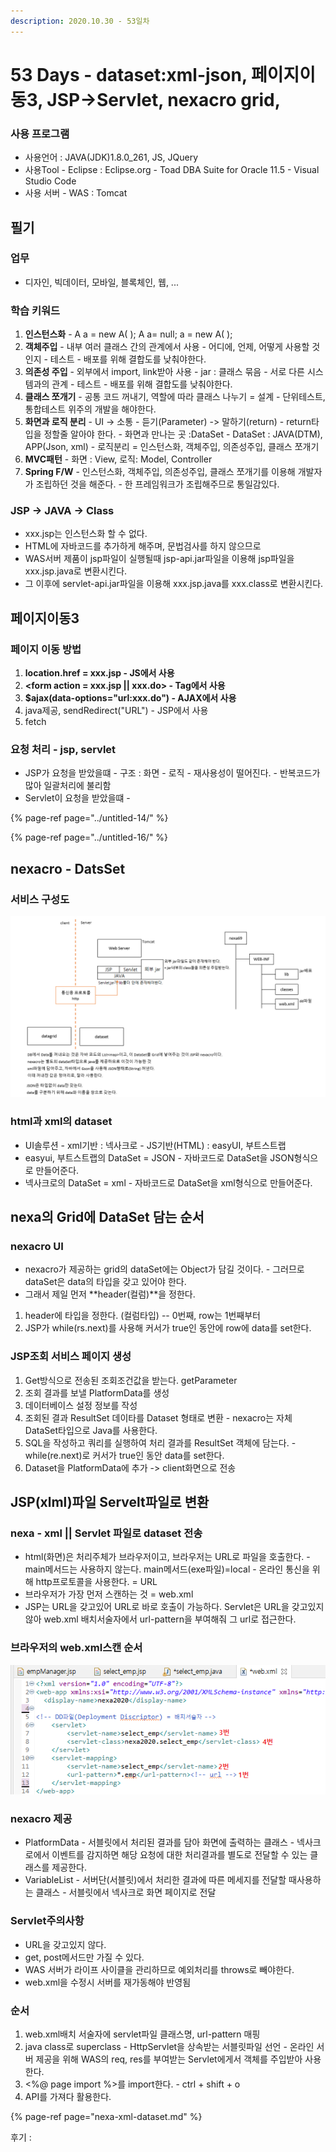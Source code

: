 ```yaml
---
description: 2020.10.30 - 53일차
---
```


# 53 Days - dataset:xml-json, 페이지이동3, JSP-&gt;Servlet, nexacro grid,

### 사용 프로그램

* 사용언어 : JAVA\(JDK\)1.8.0\_261, JS, JQuery
* 사용Tool  - Eclipse : Eclipse.org - Toad DBA Suite for Oracle 11.5 - Visual Studio Code
* 사용 서버 - WAS : Tomcat

## 필기

### 업무

* 디자인, 빅데이터, 모바일, 블록체인, 웹, ...

### 학습 키워드

1. **인스턴스화** - A a = new A\( \);   A a= null; a = new A\( \);
2. **객체주입** - 내부 여러 클래스 간의 관계에서 사용 - 어디에, 언제, 어떻게 사용할 것인지 - 테스트 - 배포를 위해 결합도를 낮춰야한다.
3. **의존성 주입** - 외부에서 import, link받아 사용 - jar : 클래스 묶음  - 서로 다른 시스템과의 관계 - 테스트 - 배포를 위해 결합도를 낮춰야한다.
4. **클래스 쪼개기** - 공통 코드 꺼내기, 역할에 따라 클래스 나누기 = 설계 - 단위테스트, 통합테스트 위주의 개발을 해야한다.
5. **화면과 로직 분리** - UI -&gt; 소통 - 듣기\(Parameter\) -&gt; 말하기\(return\) - return타입을 정할줄 알아야 한다. - 화면과 만나는 곳 :DataSet - DataSet : JAVA\(DTM\), APP\(Json, xml\) - 로직분리 = 인스턴스화, 객체주입, 의존성주입, 클래스 쪼개기
6. **MVC패턴** - 화면 : View, 로직: Model, Controller
7. **Spring F/W** - 인스턴스화, 객체주입, 의존성주입, 클래스 쪼개기를 이용해 개발자가 조립하던 것을 해준다. - 한 프레임워크가 조립해주므로 통일감있다.

### JSP -&gt; JAVA -&gt; Class

* xxx.jsp는 인스턴스화 할 수 없다.
* HTML에 자바코드를 추가하게 해주며, 문법검사를 하지 않으므로
* WAS서버 제품이 jsp파일이 실행될때 jsp-api.jar파일을 이용해 jsp파일을 xxx.jsp.java로 변환시킨다.
* 그 이후에 servlet-api.jar파일을 이용해 xxx.jsp.java를 xxx.class로 변환시킨다.

## 페이지이동3

### 페이지 이동 방법

1. **location.href = xxx.jsp - JS에서 사용**
2. **&lt;form action = xxx.jsp \|\| xxx.do&gt; - Tag에서 사용**
3. **$ajax\(data-options="url:xxx.do"\) - AJAX에서 사용**
4. java제공, sendRedirect\("URL"\) - JSP에서 사용
5. fetch

### 요청 처리 - jsp, servlet

* JSP가 요청을 받았을떄 - 구조 : 화면 - 로직 - 재사용성이 떨어진다. - 반복코드가 많아 일괄처리에 불리함
* Servlet이 요청을 받았을떄 - 

{% page-ref page="../untitled-14/" %}

{% page-ref page="../untitled-16/" %}

## nexacro - DatsSet

### 서비스 구성도

![](../../.gitbook/assets/.png%20%2811%29.png)

### html과 xml의 dataset

* UI솔루션 - xml기반 : 넥사크로 - JS기반\(HTML\) : easyUI, 부트스트랩
* easyui, 부트스트랩의 DataSet = JSON - 자바코드로 DataSet을 JSON형식으로 만들어준다.
* 넥사크로의 DataSet = xml - 자바코드로 DataSet을 xml형식으로 만들어준다.

## nexa의 Grid에 DataSet 담는 순서

### nexacro UI

* nexacro가 제공하는 grid의 dataSet에는 Object가 담길 것이다. - 그러므로 dataSet은 data의 타입을 갖고 있어야 한다.
* 그래서 제일 먼저 **header\(컬럼\)**을 정한다.

1. header에 타입을 정한다. \(컬럼타입\) -- 0번째, row는 1번째부터
2. JSP가 while\(rs.next\)를 사용해 커서가 true인 동안에 row에 data를 set한다.

### JSP조회 서비스 페이지 생성

1. Get방식으로 전송된 조회조건값을 받는다. getParameter
2. 조회 결과를 보낼 PlatformData를 생성
3. 데이터베이스 설정 정보를 작성
4. 조회된 결과 ResultSet 데이타를 Dataset 형태로 변환 - nexacro는 자체 DataSet타입으로 Java를 사용한다.
5. SQL을 작성하고 쿼리를 실행하여 처리 결과를 ResultSet 객체에 담는다. - while\(re.next\)로 커서가 true인 동안 data를 set한다.
6. Dataset을 PlatformData에 추가 -&gt; client화면으로 전송

## JSP\(xlml\)파일 Servelt파일로 변환

### nexa - xml \|\| Servlet 파일로 dataset 전송

* html\(화면\)은 처리주체가 브라우저이고, 브라우저는 URL로 파일을 호출한다. - main메서드는 사용하지 않는다. main메서드\(exe파일\)=local - 온라인 통신을 위해 http프로토콜을 사용한다. = URL
* 브라우저가 가장 먼저 스캔하는 것 = web.xml
* JSP는 URL을 갖고있어 URL로 바로 호출이 가능하다. Servlet은 URL을 갖고있지 않아 web.xml 배치서술자에서 url-pattern을 부여해줘 그 url로 접근한다.

### 브라우저의 web.xml스캔 순서

![&#xBE0C;&#xB77C;&#xC6B0;&#xC800;&#xC758; xml&#xC2A4;&#xCE94; &#xC21C;&#xC11C;](../../.gitbook/assets/4%20%2829%29.png)

### nexacro 제공

* PlatformData - 서블릿에서 처리된 결과를 담아 화면에 출력하는 클래스 - 넥사크로에서 이벤트를 감지하면 해당 요청에 대한 처리결과를 별도로 전달할 수 있는 클래스를 제공한다.
* VariableList - 서버단\(서블릿\)에서 처리한 결과에 따른 메세지를 전달할 때사용하는 클래스 - 서블릿에서 넥사크로 화면 페이지로 전달

### Servlet주의사항

* URL을 갖고있지 않다.
* get, post메서드만 가질 수 있다.
* WAS 서버가 라이프 사이클을 관리하므로 예외처리를 throws로 빼야한다.
* web.xml을 수정시 서버를 재가동해야 반영됨

### 순서

1. web.xml배치 서술자에 servlet파일 클래스명, url-pattern 매핑
2. java class로 superclass - HttpServlet을 상속받는 서블릿파일 선언 - 온라인 서버 제공을 위해 WAS의 req, res를 부여받는 Servlet에게서 객체를 주입받아 사용한다.
3. &lt;%@ page import %&gt;를 import한다. - ctrl + shift + o
4. API를 가져다 활용한다.

{% page-ref page="nexa-xml-dataset.md" %}

후기 : 

